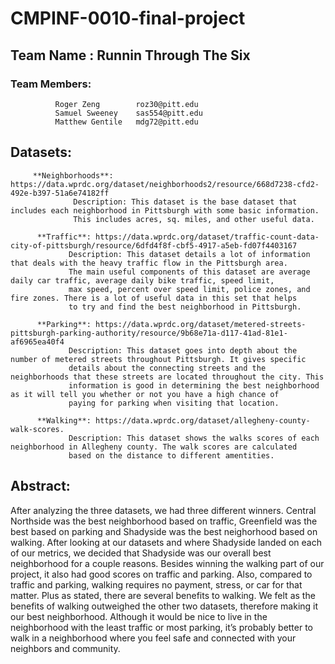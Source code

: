 # CMPINF-0010-final-project

## Team Name : Runnin Through The Six

### Team Members: 
              Roger Zeng        roz30@pitt.edu  
              Samuel Sweeney    sas554@pitt.edu  
              Matthew Gentile   mdg72@pitt.edu  
              
## Datasets: 
         
         
         **Neighborhoods**: https://data.wprdc.org/dataset/neighborhoods2/resource/668d7238-cfd2-492e-b397-51a6e74182ff
                  Description: This dataset is the base dataset that includes each neighborhood in Pittsburgh with some basic information. 
                  This includes acres, sq. miles, and other useful data. 
                  
          **Traffic**: https://data.wprdc.org/dataset/traffic-count-data-city-of-pittsburgh/resource/6dfd4f8f-cbf5-4917-a5eb-fd07f4403167 
                 Description: This dataset details a lot of information that deals with the heavy traffic flow in the Pittsburgh area.
                 The main useful components of this dataset are average daily car traffic, average daily bike traffic, speed limit, 
                 max speed, percent over speed limit, police zones, and fire zones. There is a lot of useful data in this set that helps 
                 to try and find the best neighborhood in Pittsburgh. 
                 
          **Parking**: https://data.wprdc.org/dataset/metered-streets-pittsburgh-parking-authority/resource/9b68e71a-d117-41ad-81e1-af6965ea40f4 
                 Description: This dataset goes into depth about the number of metered streets throughout Pittsburgh. It gives specific 
                 details about the connecting streets and the neighborhoods that these streets are located throughout the city. This
                 information is good in determining the best neighborhood as it will tell you whether or not you have a high chance of 
                 paying for parking when visiting that location. 
                           
          **Walking**: https://data.wprdc.org/dataset/allegheny-county-walk-scores. 
                 Description: This dataset shows the walks scores of each neighborhood in Allegheny county. The walk scores are calculated 
                 based on the distance to different amentities. 
          
## Abstract: 
   
   After analyzing the three datasets, we had three different winners. Central Northside was the best neighborhood based on traffic, Greenfield was the best based on parking and Shadyside was the best neighorhood based on walking. After looking at our datasets and where Shadyside landed on each of our metrics, we decided that Shadyside was our overall best neighborhood for a couple reasons. Besides winning the walking part of our project, it also had good scores on traffic and parking. Also, compared to traffic and parking, walking requires no payment, stress, or car for that matter. Plus as stated, there are several benefits to walking. We felt as the benefits of walking outweighed the other two datasets, therefore making it our best neighborhood.  Although it would be nice to live in the neighborhood with the least traffic or most parking, it’s probably better to walk in a neighborhood where you feel safe and connected with your neighbors and community. 
